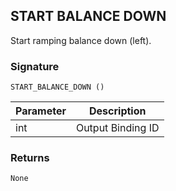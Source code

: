 ## START BALANCE DOWN

Start ramping balance down (left).


### Signature

`START_BALANCE_DOWN ()`


| Parameter | Description |
| --- | --- |
| int | Output Binding ID |


### Returns

`None`